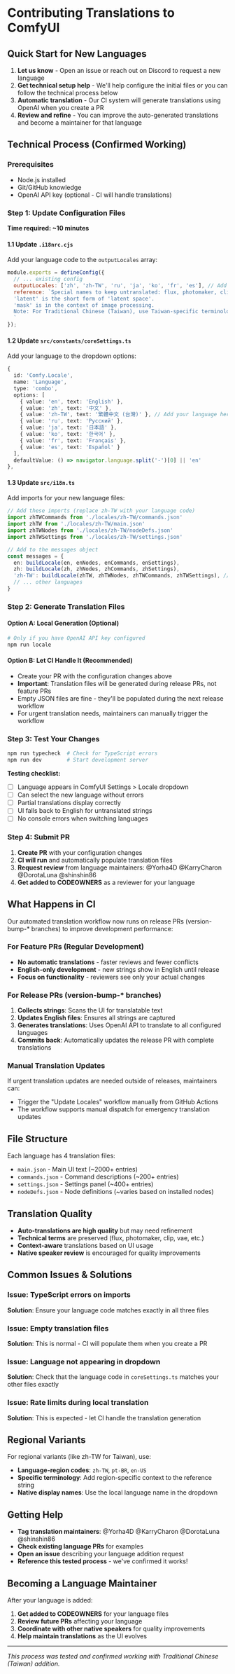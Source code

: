 # Contributing Translations to ComfyUI

## Quick Start for New Languages

1. **Let us know** - Open an issue or reach out on Discord to request a new language
2. **Get technical setup help** - We'll help configure the initial files or you can follow the technical process below
3. **Automatic translation** - Our CI system will generate translations using OpenAI when you create a PR
4. **Review and refine** - You can improve the auto-generated translations and become a maintainer for that language

## Technical Process (Confirmed Working)

### Prerequisites
- Node.js installed
- Git/GitHub knowledge
- OpenAI API key (optional - CI will handle translations)

### Step 1: Update Configuration Files

**Time required: ~10 minutes**

#### 1.1 Update `.i18nrc.cjs`
Add your language code to the `outputLocales` array:

```javascript
module.exports = defineConfig({
  // ... existing config
  outputLocales: ['zh', 'zh-TW', 'ru', 'ja', 'ko', 'fr', 'es'], // Add your language here
  reference: `Special names to keep untranslated: flux, photomaker, clip, vae, cfg, stable audio, stable cascade, stable zero, controlnet, lora, HiDream.
  'latent' is the short form of 'latent space'.
  'mask' is in the context of image processing.
  Note: For Traditional Chinese (Taiwan), use Taiwan-specific terminology and traditional characters.
  `
});
```

#### 1.2 Update `src/constants/coreSettings.ts`
Add your language to the dropdown options:

```typescript
{
  id: 'Comfy.Locale',
  name: 'Language',
  type: 'combo',
  options: [
    { value: 'en', text: 'English' },
    { value: 'zh', text: '中文' },
    { value: 'zh-TW', text: '繁體中文 (台灣)' }, // Add your language here
    { value: 'ru', text: 'Русский' },
    { value: 'ja', text: '日本語' },
    { value: 'ko', text: '한국어' },
    { value: 'fr', text: 'Français' },
    { value: 'es', text: 'Español' }
  ],
  defaultValue: () => navigator.language.split('-')[0] || 'en'
},
```

#### 1.3 Update `src/i18n.ts`
Add imports for your new language files:

```typescript
// Add these imports (replace zh-TW with your language code)
import zhTWCommands from './locales/zh-TW/commands.json'
import zhTW from './locales/zh-TW/main.json'
import zhTWNodes from './locales/zh-TW/nodeDefs.json'
import zhTWSettings from './locales/zh-TW/settings.json'

// Add to the messages object
const messages = {
  en: buildLocale(en, enNodes, enCommands, enSettings),
  zh: buildLocale(zh, zhNodes, zhCommands, zhSettings),
  'zh-TW': buildLocale(zhTW, zhTWNodes, zhTWCommands, zhTWSettings), // Add this line
  // ... other languages
}
```

### Step 2: Generate Translation Files

#### Option A: Local Generation (Optional)
```bash
# Only if you have OpenAI API key configured
npm run locale
```

#### Option B: Let CI Handle It (Recommended)
- Create your PR with the configuration changes above
- **Important**: Translation files will be generated during release PRs, not feature PRs
- Empty JSON files are fine - they'll be populated during the next release workflow
- For urgent translation needs, maintainers can manually trigger the workflow

### Step 3: Test Your Changes

```bash
npm run typecheck  # Check for TypeScript errors
npm run dev        # Start development server
```

**Testing checklist:**
- [ ] Language appears in ComfyUI Settings > Locale dropdown
- [ ] Can select the new language without errors
- [ ] Partial translations display correctly
- [ ] UI falls back to English for untranslated strings
- [ ] No console errors when switching languages

### Step 4: Submit PR

1. **Create PR** with your configuration changes
2. **CI will run** and automatically populate translation files
3. **Request review** from language maintainers: @Yorha4D @KarryCharon @DorotaLuna @shinshin86
4. **Get added to CODEOWNERS** as a reviewer for your language

## What Happens in CI

Our automated translation workflow now runs on release PRs (version-bump-* branches) to improve development performance:

### For Feature PRs (Regular Development)
- **No automatic translations** - faster reviews and fewer conflicts
- **English-only development** - new strings show in English until release
- **Focus on functionality** - reviewers see only your actual changes

### For Release PRs (version-bump-* branches)
1. **Collects strings**: Scans the UI for translatable text
2. **Updates English files**: Ensures all strings are captured  
3. **Generates translations**: Uses OpenAI API to translate to all configured languages
4. **Commits back**: Automatically updates the release PR with complete translations

### Manual Translation Updates
If urgent translation updates are needed outside of releases, maintainers can:
- Trigger the "Update Locales" workflow manually from GitHub Actions
- The workflow supports manual dispatch for emergency translation updates

## File Structure

Each language has 4 translation files:
- `main.json` - Main UI text (~2000+ entries)
- `commands.json` - Command descriptions (~200+ entries)
- `settings.json` - Settings panel (~400+ entries)
- `nodeDefs.json` - Node definitions (~varies based on installed nodes)

## Translation Quality

- **Auto-translations are high quality** but may need refinement
- **Technical terms** are preserved (flux, photomaker, clip, vae, etc.)
- **Context-aware** translations based on UI usage
- **Native speaker review** is encouraged for quality improvements

## Common Issues & Solutions

### Issue: TypeScript errors on imports
**Solution**: Ensure your language code matches exactly in all three files

### Issue: Empty translation files
**Solution**: This is normal - CI will populate them when you create a PR

### Issue: Language not appearing in dropdown
**Solution**: Check that the language code in `coreSettings.ts` matches your other files exactly

### Issue: Rate limits during local translation
**Solution**: This is expected - let CI handle the translation generation

## Regional Variants

For regional variants (like zh-TW for Taiwan), use:
- **Language-region codes**: `zh-TW`, `pt-BR`, `en-US`
- **Specific terminology**: Add region-specific context to the reference string
- **Native display names**: Use the local language name in the dropdown

## Getting Help

- **Tag translation maintainers**: @Yorha4D @KarryCharon @DorotaLuna @shinshin86
- **Check existing language PRs** for examples
- **Open an issue** describing your language addition request
- **Reference this tested process** - we've confirmed it works!

## Becoming a Language Maintainer

After your language is added:
1. **Get added to CODEOWNERS** for your language files
2. **Review future PRs** affecting your language
3. **Coordinate with other native speakers** for quality improvements
4. **Help maintain translations** as the UI evolves

---

*This process was tested and confirmed working with Traditional Chinese (Taiwan) addition.*